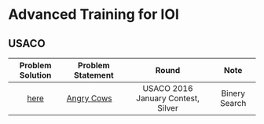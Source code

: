 # Advanced Training for IOI
## USACO

| Problem Solution                                          | Problem Statement                              | Round               | Note
|:---------------------------------------------------------:|------------------------------------------------|:-------------------:|:----------:|
| [here](Angry%20Cows.cpp) | [Angry Cows](http://usaco.org/index.php?page=viewproblem2&cpid=594) | USACO 2016 January Contest, Silver | Binery Search |
